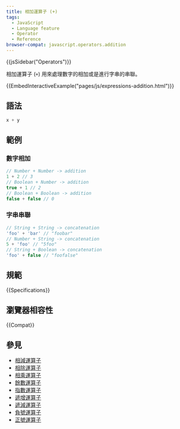 ```yaml
---
title: 相加運算子 (+)
tags:
  - JavaScript
  - Language feature
  - Operator
  - Reference
browser-compat: javascript.operators.addition
---
```

{{jsSidebar("Operators")}}

相加運算子 (`+`) 用來處理數字的相加或是進行字串的串聯。

{{EmbedInteractiveExample("pages/js/expressions-addition.html")}}

## 語法

```js
x + y
```

## 範例

### 數字相加

```js
// Number + Number -> addition
1 + 2 // 3
// Boolean + Number -> addition
true + 1 // 2
// Boolean + Boolean -> addition
false + false // 0
```

### 字串串聯

```js
// String + String -> concatenation
'foo' + 'bar' // "foobar"
// Number + String -> concatenation
5 + 'foo' // "5foo"
// String + Boolean -> concatenation
'foo' + false // "foofalse"
```

## 規範

{{Specifications}}

## 瀏覽器相容性

{{Compat}}

## 參見

- [相減運算子](/en-US/docs/Web/JavaScript/Reference/Operators/Subtraction)
- [相除運算子](/en-US/docs/Web/JavaScript/Reference/Operators/Division)
- [相乘運算子](/en-US/docs/Web/JavaScript/Reference/Operators/Multiplication)
- [餘數運算子](/en-US/docs/Web/JavaScript/Reference/Operators/Remainder)
- [指數運算子](/en-US/docs/Web/JavaScript/Reference/Operators/Exponentiation)
- [遞增運算子](/en-US/docs/Web/JavaScript/Reference/Operators/Increment)
- [遞減運算子](/en-US/docs/Web/JavaScript/Reference/Operators/Decrement)
- [負號運算子](/en-US/docs/Web/JavaScript/Reference/Operators/Unary_negation)
- [正號運算子](/en-US/docs/Web/JavaScript/Reference/Operators/Unary_plus)